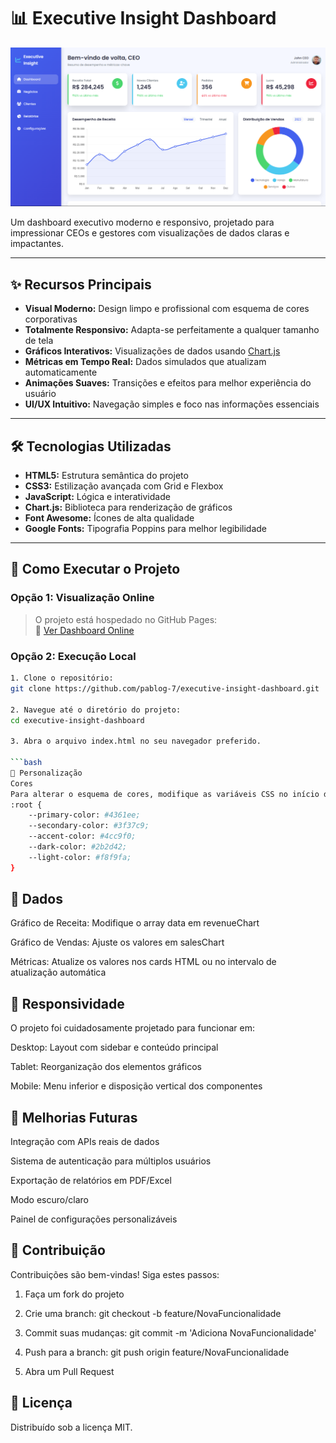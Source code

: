 # 📊 Executive Insight Dashboard

![Project Preview](https://raw.githubusercontent.com/PabloG-7/executive-insight-dashboard/refs/heads/main/dashboards.png) <!-- Substitua pelo caminho real da imagem -->

Um dashboard executivo moderno e responsivo, projetado para impressionar CEOs e gestores com visualizações de dados claras e impactantes.

---

## ✨ Recursos Principais

- **Visual Moderno:** Design limpo e profissional com esquema de cores corporativas  
- **Totalmente Responsivo:** Adapta-se perfeitamente a qualquer tamanho de tela  
- **Gráficos Interativos:** Visualizações de dados usando [Chart.js](https://www.chartjs.org/)  
- **Métricas em Tempo Real:** Dados simulados que atualizam automaticamente  
- **Animações Suaves:** Transições e efeitos para melhor experiência do usuário  
- **UI/UX Intuitivo:** Navegação simples e foco nas informações essenciais  

---

## 🛠 Tecnologias Utilizadas

- **HTML5:** Estrutura semântica do projeto  
- **CSS3:** Estilização avançada com Grid e Flexbox  
- **JavaScript:** Lógica e interatividade  
- **Chart.js:** Biblioteca para renderização de gráficos  
- **Font Awesome:** Ícones de alta qualidade  
- **Google Fonts:** Tipografia Poppins para melhor legibilidade  

---

## 🚀 Como Executar o Projeto

### Opção 1: Visualização Online

> O projeto está hospedado no GitHub Pages:  
> 🔗 [Ver Dashboard Online](https://pablog-7.github.io/executive-insight-dashboard/)

### Opção 2: Execução Local
```bash
1. Clone o repositório:
git clone https://github.com/pablog-7/executive-insight-dashboard.git

2. Navegue até o diretório do projeto:
cd executive-insight-dashboard

3. Abra o arquivo index.html no seu navegador preferido.

```bash
🎨 Personalização
Cores
Para alterar o esquema de cores, modifique as variáveis CSS no início do arquivo de estilo:
:root {
    --primary-color: #4361ee;
    --secondary-color: #3f37c9;
    --accent-color: #4cc9f0;
    --dark-color: #2b2d42;
    --light-color: #f8f9fa;
}
```
## 🎲 Dados
Gráfico de Receita: Modifique o array data em revenueChart

Gráfico de Vendas: Ajuste os valores em salesChart

Métricas: Atualize os valores nos cards HTML ou no intervalo de atualização automática

## 📱 Responsividade
O projeto foi cuidadosamente projetado para funcionar em:

Desktop: Layout com sidebar e conteúdo principal

Tablet: Reorganização dos elementos gráficos

Mobile: Menu inferior e disposição vertical dos componentes

## 📌 Melhorias Futuras
Integração com APIs reais de dados

Sistema de autenticação para múltiplos usuários

Exportação de relatórios em PDF/Excel

Modo escuro/claro

Painel de configurações personalizáveis

## 🤝 Contribuição
Contribuições são bem-vindas! Siga estes passos:

1. Faça um fork do projeto

2. Crie uma branch:
git checkout -b feature/NovaFuncionalidade

3. Commit suas mudanças:
git commit -m 'Adiciona NovaFuncionalidade'

4. Push para a branch:
git push origin feature/NovaFuncionalidade

5. Abra um Pull Request

## 📄 Licença
Distribuído sob a licença MIT.

